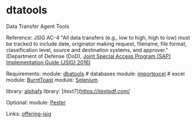 # dtatools
Data Transfer Agent Tools

Reference: JSIG AC-4
"All data transfers (e.g., low to high, high to low) must be tracked to include date, originator 
making request, filename, file format, classification level, source and destination systems, 
and approver." (Department of Defense (DoD), [Joint Special Access Program (SAP) Implementation Guide (JSIG) 2016)](https://www.dcsa.mil/portals/91/documents/ctp/nao/JSIG_2016April11_Final_(53Rev4).pdf)

Requirements: 
  module:  [dbatools](https://github.com/dataplat/dbatools)     # databases
  module:  [importexcel](https://github.com/dfinke/ImportExcel) # excel
  module:  [BurntToast](https://www.powershellgallery.com/packages/BurntToast/0.8.5)
  module:  [Selenium](https://www.powershellgallery.com/packages/Selenium/3.0.1)
  
  library: [alphafs](http://alphafs.alphaleonis.com/)
  library: [itext7](https://itextpdf.com/
  
Optional:
  module: [Pester](https://github.com/pester/Pester)
  
Links:
  [offering-jsig](https://learn.microsoft.com/en-us/azure/compliance/offerings/offering-jsig)

